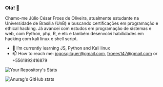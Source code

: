 
### Olá! 👋

Chamo-me Júlio César Froes de Oliveira, atualmente estudante na Universidade de Brasília (UnB) e buscando certificações em programação e ethical hacking. 
Já avancei com estudos em programação de sistemas e web, com Python, php, R, e etc e também desenvolvi habilidades em hacking com kali linux e shell script.

- 🌱 I’m currently learning JS, Python and Kali linux
- 📫 How to reach me: jogosqilquer@gmail.com, froees147@gmail.com or +5561992416879


![Your Repository's Stats](https://github-readme-stats.vercel.app/api/top-langs/?username=Vvendet&theme=blue-green)


![Anurag's GitHub stats](https://github-readme-stats.vercel.app/api?username=Vvendet&show_icons=true&theme=radical)
